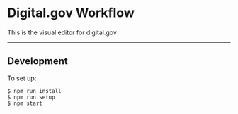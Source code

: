 # Digital.gov Workflow

This is the visual editor for digital.gov


---

## Development

To set up:
```
$ npm run install
$ npm run setup
$ npm start
```

